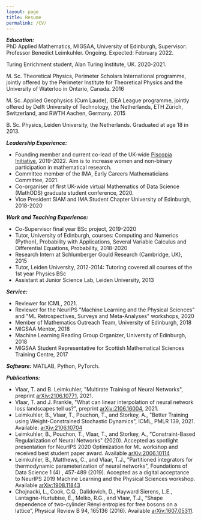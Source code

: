 ```yaml
---
layout: page
title: Resume
permalink: /CV/
---
```


***Education:*** <br>
PhD Applied Mathematics, MIGSAA, University of Edinburgh, Supervisor: Professor Benedict Leimkuhler. Ongoing. Expected: February 2022.

Turing Enrichment student, Alan Turing Institute, UK. 2020-2021.

M. Sc. Theoretical Physics, Perimeter Scholars International programme, jointly offered by the Perimeter Institute for Theoretical Physics and the University of Waterloo in Ontario, Canada. 2016

M. Sc. Applied Geophysics (Cum Laude), IDEA League programme, jointly offered by Delft University of Technology, the Netherlands, ETH Zürich, Switzerland, and RWTH Aachen, Germany. 2015

B. Sc. Physics, Leiden University, the Netherlands. Graduated at age 18 in 2013. <br>
<!---Extracurricular courses in Complex Analysis, PDEs, and Dynamical Systems.-->


***Leadership Experience:***
- Founding member and current co-lead of the UK-wide [Piscopia Initiative]({{TiffanyVlaar.github.io}}/jekyll/update/2020/09/10/PiscopiaInitiative.html), 2019-2022. Aim is to increase women and non-binary participation in mathematical research. 
- Committee member of the IMA, Early Careers Mathematicians Committee, 2021.
- Co-organiser of first UK-wide virtual Mathematics of Data Science (MathODS) graduate student conference, 2020.
- Vice President SIAM and IMA Student Chapter University of Edinburgh, 2018-2020

***Work and Teaching Experience:***
- Co-Supervisor final year BSc project, 2019-2020
- Tutor, University of Edinburgh, courses: Computing and Numerics (Python), Probability with Applications, Several Variable Calculus and Differential Equations, Probability, 2018-2020
- Research Intern at Schlumberger Gould Research (Cambridge, UK), 2015
- Tutor, Leiden University, 2012-2014: Tutoring covered all courses of the 1st year Physics BSc
- Assistant at Junior Science Lab, Leiden University, 2013

***Service:***
- Reviewer for ICML, 2021. 
- Reviewer for the NeurIPS "Machine Learning and the Physical Sciences" and "ML Retrospectives, Surveys and Meta-Analyses" workshops, 2020
- Member of Mathematics Outreach Team, University of Edinburgh, 2018
- MIGSAA Mentor, 2018
- Machine Learning Reading Group Organizer, University of Edinburgh, 2018
- MIGSAA Student Representative for Scottish Mathematical Sciences Training Centre, 2017

***Software:***
 MATLAB, Python, PyTorch.

***Publications:***
- Vlaar, T. and B. Leimkuhler, "Multirate Training of Neural Networks", preprint [arXiv:2106.10771](https://arxiv.org/abs/2106.10771), 2021.
- Vlaar, T. and J. Frankle, "What can linear interpolation of neural network loss landscapes tell us?", preprint [arXiv:2106.16004](https://arxiv.org/abs/2106.16004), 2021.
- Leimkuhler, B., Vlaar, T., Pouchon, T., and Storkey, A., "Better Training using Weight-Constrained Stochastic Dynamics", ICML, PMLR 139, 2021. Available: [arXiv:2106.10704](https://arxiv.org/abs/2106.10704)
- Leimkuhler, B., Pouchon, T., Vlaar, T., and Storkey, A., "Constraint-Based Regularization of Neural Networks" (2020). Accepted as spotlight presentation for NeurIPS 2020 Optimization for ML workshop and received best student paper award. Available [arXiv:2006.10114](https://arxiv.org/abs/2006.10114)
- Leimkuhler, B., Matthews, C., and Vlaar, T.J., "Partitioned integrators for thermodynamic parameterization of neural networks", Foundations of Data Science 1 (4) , 457-489 (2019). Accepted as a digital acceptance to NeurIPS 2019 Machine Learning and the Physical Sciences workshop. Available [arXiv:1908.11843](https://arxiv.org/abs/1908.11843)
- Chojnacki, L., Cook, C.Q., Dalidovich, D., Hayward Sierens, L.E., Lantagne-Hurtubise, É., Melko, R.G., and Vlaar, T.J., “Shape dependence of two-cylinder Rényi entropies for free bosons on a lattice”, Physical Review B 94, 165136 (2016). Available [arXiv:1607.05311](https://arxiv.org/abs/1607.05311). 
